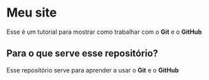 # Meu site 
Esse é um tutorial para mostrar como trabalhar com o **Git** e o **GitHub**

## Para o que serve esse repositório?
Esse repositório serve para aprender a usar o **Git** e o **GitHub** 